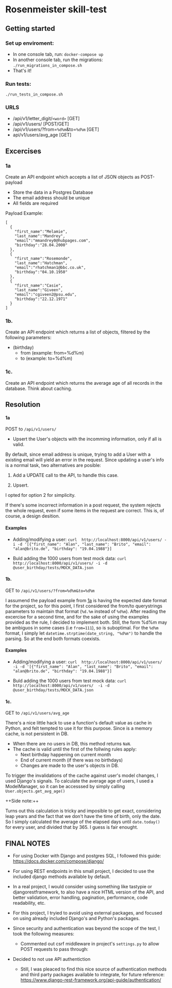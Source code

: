 # Rosenmeister skill-test

## Getting started
###  Set up enviroment:

* In one console tab, run: `docker-compose up`
* In another console tab, run the migrations: `./run_migrations_in_compose.sh`
* That's it!

### Run tests:
`./run_tests_in_compose.sh`

### URLS
* /api/v1/letter_digit/`<word>`  [GET]
* /api/v1/users/ [POST/GET]
* /api/v1/users/?from=`%d%m`&to=`%d%m` [GET]
* api/v1/users/avg_age [GET]

##  Excercises

### 1a

Create an API endpoint which accepts a list of JSON objects as POST-payload

* Store the data in a Postgres Database
* The email address should be unique
* All fields are required

Payload Example:
```
[
  {
	"first_name":"Melamie",  
	"last_name":"Mandrey",  
	"email":"mmandrey0@hubpages.com",  
	"birthday":"28.04.2000"
  }, 
  {
	"first_name":"Rosemonde",  
	"last_name":"Hatchman",  
	"email":"rhatchman1@bbc.co.uk",  
	"birthday":"04.10.1950"  
  },  
  {
	"first_name":"Casie",  
	"last_name":"Giveen",  
	"email":"cgiveen2@psu.edu",  
	"birthday":"22.12.1971"  
  }  
]
```

### 1b. 
Create an API endpoint which returns a list of objects, filtered by the following parameters:
 * (birthday)
	* from (example: from=%d%m) 
	* to (example: to=%d%m)

### 1c.
Create an API endpoint which returns the average age of all records in the database.
Think about caching.


## Resolution

#### 1a	
POST to `/api/v1/users/ `

* Upsert the User's objects with the incomming information, only if all is valid.

By default, since email address is unique, trying to add a User with a existing email 
will yield an error in the request. Since updating a user's info is a normal task, 
two alternatives are posible:

1. Add a UPDATE call to the API, to handle this case.

2. Upsert.

I opted for option 2 for simplicity.

If there's some incorrect information in a post request, the system rejects the whole 
request, even if some items in the request are correct.
This is, of course, a design desition.

#### Examples
* Adding/modifying a user:
`curl  http://localhost:8000/api/v1/users/ -i -d '[{"first_name": "Alan", "last_name": "Brito", "email": "alan@brito.de", "birthday": "19.04.1988"}]`

* Buld adding the 1000 users from test mock data:
`curl  http://localhost:8000/api/v1/users/ -i -d @user_birthday/tests/MOCK_DATA.json`

  

#### 1b. 
GET to `/api/v1/users/?from=%d%m&to=%d%m`

I assumend the payload example from [1a](###1a) is having the expected date format for 
the project, so for this point, I first considered the from/to querystrings parameters
to maintain that format (`%d.%m` instead of `%d%m`). 
After reading the excercise for a second time, and for the sake of using the examples provided
as the rule, I decided to implement both.
Still, the form %d%m may be ambiguos in some cases (i.e `from=111`), so is suboptimal.
For the `%d%m` format, I simply let `datetime.strptime(date_string, "%d%m")` to handle
the parsing. So at the end both formats coexists.  

#### Examples
* Adding/modifying a user:
`curl  http://localhost:8000/api/v1/users/  -i -d '[{"first_name": "Alan", "last_name": "Brito", "email": "alan@brito.de", "birthday": "19.04.1988"}]`

* Buld adding the 1000 users from test mock data:
`curl  http://localhost:8000/api/v1/users/  -i -d @user_birthday/tests/MOCK_DATA.json`

#### 1c. 
GET to `/api/v1/users/avg_age`

There's a nice little hack to use a function's default value as cache in Python,
and felt tempted to use it for this purpose. Since is a memory cache, 
is not persistent in DB.
* When there are no users in DB, this method returns `NaN`.
* The cache is valid until the first of the follwing rules apply:
	* Next birthday happening on current month
	* End of current month (if there was no birthdays)
	* Changes are made to the user's objects in DB. 

To trigger the invalidations of the cache against user's model changes, I used 
Django's signals.
To calculate the average age of users, I used a ModelManager, so it can be
accesssed by simply calling `User.objects.get_avg_age()`

++Side note:++

Turns out this calculation is tricky and imposible to get exact, considering
leap years and the fact that we don't have the time of birth, only the date.
So I simply calculated the average of the elapsed days until `date.today()` 
for every user, and divided that by 365. I guess is fair enought.

  
  
FINAL NOTES
------------------------

* For using Docker with Django and postgres SQL, I followed this guide:
https://docs.docker.com/compose/django/

* For using REST endpoints in this small project, I decided to use the included 
   django methods available by default.

* In a real project, I would consider using something like tastypie or djangorestframework, 
   to also have a nice HTML version of the API, and better validation, error handling, pagination, 
   performance, code readability, etc.

* For this project, I tryied to avoid using external packages, and focused on using 
   already included Django's and Python's packages.
   
* Since security and authentication was beyond the scope of the test, I took the following measures:
	* Commented out csrf middleware in project's `settings.py` to allow POST requests to pass through:

* Decided to not use API authentiction
	* Still, I was pleaced to find this nice source of authentication methods and
	   third party packages available to integrate, for future reference:
	   https://www.django-rest-framework.org/api-guide/authentication/


